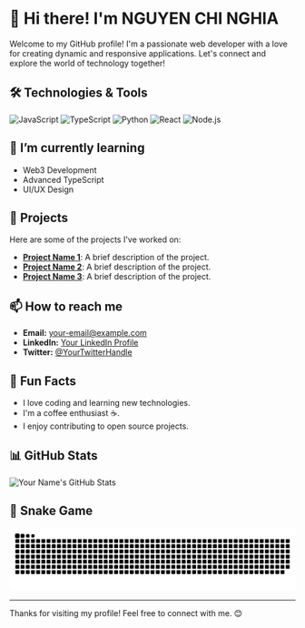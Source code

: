 # 👋 Hi there! I'm NGUYEN CHI NGHIA

Welcome to my GitHub profile! I'm a passionate web developer with a love for creating dynamic and responsive applications. Let's connect and explore the world of technology together!

## 🛠️ Technologies & Tools

![JavaScript](https://img.shields.io/badge/-JavaScript-F7DF1E?style=flat-square&logo=javascript&logoColor=black)
![TypeScript](https://img.shields.io/badge/-TypeScript-007ACC?style=flat-square&logo=typescript&logoColor=white)
![Python](https://img.shields.io/badge/-Python-3776AB?style=flat-square&logo=python&logoColor=white)
![React](https://img.shields.io/badge/-React-61DAFB?style=flat-square&logo=react&logoColor=black)
![Node.js](https://img.shields.io/badge/-Node.js-339933?style=flat-square&logo=node.js&logoColor=white)


## 🌱 I’m currently learning

- Web3 Development
- Advanced TypeScript
- UI/UX Design

## 🔧 Projects

Here are some of the projects I've worked on:

- **[Project Name 1](link-to-project)**: A brief description of the project.
- **[Project Name 2](link-to-project)**: A brief description of the project.
- **[Project Name 3](link-to-project)**: A brief description of the project.

## 📫 How to reach me

- **Email:** [your-email@example.com](mailto:your-email@example.com)
- **LinkedIn:** [Your LinkedIn Profile](link-to-linkedin)
- **Twitter:** [@YourTwitterHandle](https://twitter.com/YourTwitterHandle)

## 🎉 Fun Facts

- I love coding and learning new technologies.
- I'm a coffee enthusiast ☕.
- I enjoy contributing to open source projects.

## 📊 GitHub Stats

![Your Name's GitHub Stats](https://github-readme-stats.vercel.app/api?username=yourusername&show_icons=true&theme=radical)

## 🐍 Snake Game

![Snake Animation](https://github.com/Platane/snk/raw/output/github-contribution-grid-snake.svg)

---

Thanks for visiting my profile! Feel free to connect with me. 😊
